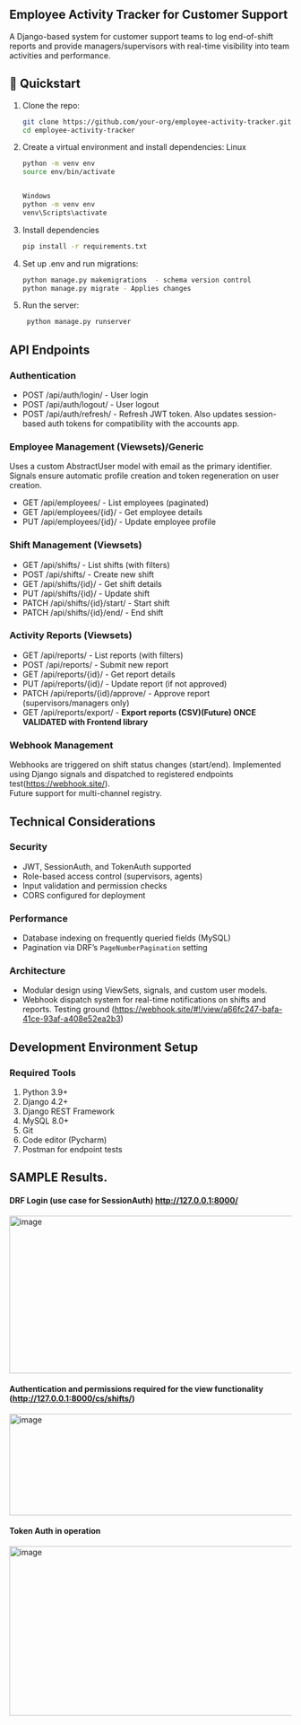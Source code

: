 ## Employee Activity Tracker for Customer Support 

A Django-based system for customer support teams to log end-of-shift reports and provide managers/supervisors with real-time visibility into team activities and performance.

## 🚀 Quickstart

1. Clone the repo:
   ```bash
   git clone https://github.com/your-org/employee-activity-tracker.git
   cd employee-activity-tracker

2. Create a virtual environment and install dependencies:
   Linux
   ``` bash
   python -m venv env
   source env/bin/activate
   

   Windows
   python -m venv env
   venv\Scripts\activate

3. Install dependencies
   ``` bash
   pip install -r requirements.txt

4. Set up .env and run migrations:
   ``` bash
   python manage.py makemigrations  - schema version control
   python manage.py migrate - Applies changes

5. Run the server:
   ``` bash
    python manage.py runserver


## API Endpoints

### Authentication
 - POST /api/auth/login/ - User login
 - POST /api/auth/logout/ - User logout
 - POST /api/auth/refresh/ - Refresh JWT token. Also updates session-based auth tokens for compatibility with the accounts app.

### Employee Management (Viewsets)/Generic

Uses a custom AbstractUser model with email as the primary identifier. <br> Signals ensure automatic profile creation and token regeneration on user creation.

 - GET /api/employees/ - List employees (paginated)
 - GET /api/employees/{id}/ - Get employee details
 - PUT /api/employees/{id}/ - Update employee profile

### Shift Management (Viewsets)


 - GET /api/shifts/ - List shifts (with filters)
 - POST /api/shifts/ - Create new shift
 - GET /api/shifts/{id}/ - Get shift details
 - PUT /api/shifts/{id}/ - Update shift
 - PATCH /api/shifts/{id}/start/ - Start shift
 - PATCH /api/shifts/{id}/end/ - End shift

### Activity Reports (Viewsets)

 - GET /api/reports/ - List reports (with filters)
 - POST /api/reports/ - Submit new report
 - GET /api/reports/{id}/ - Get report details
 - PUT /api/reports/{id}/ - Update report (if not approved)
 - PATCH /api/reports/{id}/approve/ - Approve report (supervisors/managers only)
 - GET /api/reports/export/ - <b> Export reports (CSV)(Future) ONCE VALIDATED with Frontend library</b>
### Webhook Management

Webhooks are triggered on shift status changes (start/end). Implemented using Django signals and dispatched to registered endpoints test(https://webhook.site/). <br> 
Future support for multi-channel registry.

## Technical Considerations

### Security
- JWT, SessionAuth, and TokenAuth supported
- Role-based access control (supervisors, agents)
- Input validation and permission checks
- CORS configured for deployment

### Performance
- Database indexing on frequently queried fields (MySQL)
- Pagination via DRF’s `PageNumberPagination` setting

### Architecture
- Modular design using ViewSets, signals, and custom user models.
- Webhook dispatch system for real-time notifications on shifts and reports. Testing ground (https://webhook.site/#!/view/a66fc247-bafa-41ce-93af-a408e52ea2b3)


## Development Environment Setup

### Required Tools
 1. Python 3.9+
 2. Django 4.2+
 3. Django REST Framework
 5. MySQL 8.0+
 6. Git
 7. Code editor (Pycharm)
 8. Postman for endpoint tests


## SAMPLE Results.

#### DRF Login (use case for SessionAuth) http://127.0.0.1:8000/

<img width="673" height="281" alt="image" src="https://github.com/user-attachments/assets/6c274122-b485-4be7-bf4e-9ccfa064ba7f" />

#### Authentication and permissions required for the view functionality (http://127.0.0.1:8000/cs/shifts/)

<img width="653" height="181" alt="image" src="https://github.com/user-attachments/assets/579fc4c1-8791-44ba-b199-575ee414d39f" />

#### Token Auth in operation

<img width="648" height="302" alt="image" src="https://github.com/user-attachments/assets/104d2465-05d3-4bc0-bf1b-19c98a2d4c26" />
<br>




